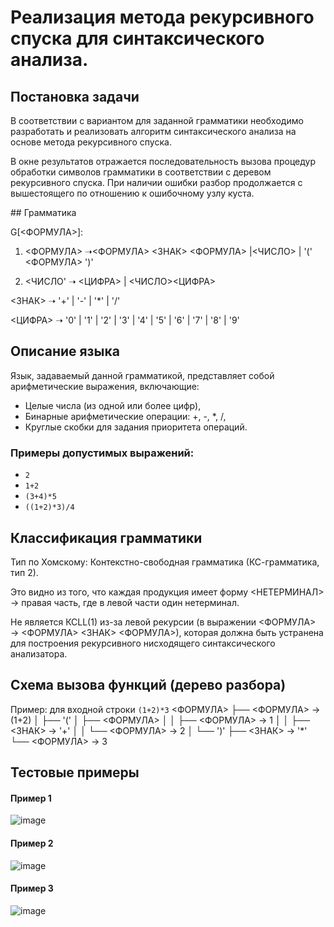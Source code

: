 #  Реализация метода рекурсивного спуска для синтаксического анализа.
## Постановка задачи
<p>В соответствии с вариантом для заданной грамматики необходимо разработать и реализовать алгоритм синтаксического анализа на основе метода рекурсивного спуска.</p>
<p>В окне результатов отражается последовательность вызова процедур обработки символов грамматики в соответствии с деревом рекурсивного спуска. При наличии ошибки разбор продолжается с вышестоящего по отношению к ошибочному узлу куста. </p>
## Грамматика

G[<ФОРМУЛА>]:

1. <ФОРМУЛА> ➝<ФОРМУЛА> <ЗНАК> <ФОРМУЛА> |<ЧИСЛО> | '(' <ФОРМУЛА> ')'
   
2. <ЧИСЛО' ➝ <ЦИФРА> | <ЧИСЛО><ЦИФРА>
   
<ЗНАК> ➝ '+' | '-' | '*' | '/'

<ЦИФРА> ➝ '0' | '1' | '2' | '3' | '4' | '5' | '6' | '7' | '8' | '9'

## Описание языка
Язык, задаваемый данной грамматикой, представляет собой арифметические выражения, включающие:
- Целые числа (из одной или более цифр),
- Бинарные арифметические операции: +, -, *, /,
- Круглые скобки для задания приоритета операций.

### Примеры допустимых выражений:
- `2`
- `1+2`
- `(3+4)*5`
- `((1+2)*3)/4 `
## Классификация грамматики
<p>Тип по Хомскому: Контекстно-свободная грамматика (КС-грамматика, тип 2).</p>
<p>Это видно из того, что каждая продукция имеет форму <НЕТЕРМИНАЛ> → правая часть, где в левой части один нетерминал.</p>
<p>Не является КСLL(1) из-за левой рекурсии (в выражении <ФОРМУЛА> → <ФОРМУЛА> <ЗНАК> <ФОРМУЛА>), которая должна быть устранена для построения рекурсивного нисходящего синтаксического анализатора.</p>
   
## Схема вызова функций (дерево разбора)
Пример: для входной строки `(1+2)*3`
<ФОРМУЛА>
 ├── <ФОРМУЛА> → (1+2)
 │     ├── '('
 │     ├── <ФОРМУЛА>
 │     │     ├── <ФОРМУЛА> → 1
 │     │     ├── <ЗНАК> → '+'
 │     │     └── <ФОРМУЛА> → 2
 │     └── ')'
 ├── <ЗНАК> → '*'
 └── <ФОРМУЛА> → 3
 ## Тестовые примеры
 #### Пример 1
 ![image](https://github.com/user-attachments/assets/6cf237ba-91c6-4ae2-8586-553f1684268a)
  #### Пример 2
 ![image](https://github.com/user-attachments/assets/e98d718e-b1fb-40ed-9eaf-a82a21f3b484)
  #### Пример 3
![image](https://github.com/user-attachments/assets/960f5113-5109-403b-a756-43b5cec3bb32)

